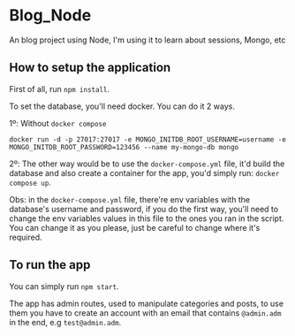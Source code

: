 # Blog_Node
An blog project using Node, I'm using it to learn about sessions, Mongo, etc
## How to setup the application
First of all, run `npm install`.

To set the database, you'll need docker. You can do it 2 ways.

1º: Without `docker compose`
```
docker run -d -p 27017:27017 -e MONGO_INITDB_ROOT_USERNAME=username -e MONGO_INITDB_ROOT_PASSWORD=123456 --name my-mongo-db mongo
```
2º: The other way would be to use the `docker-compose.yml` file, it'd build the database and also create a container for the app, you'd simply run: `docker compose up`.

Obs: in the `docker-compose.yml` file, there're env variables with the database's username and password, if you do the first way, you'll need to change the env variables values in this file to the ones you ran in the script. You can change it as you please, just be careful to change where it's required.

## To run the app
You can simply run `npm start`.

The app has admin routes, used to manipulate categories and posts, to use them you have to create an account with an email that contains `@admin.adm` in the end, e.g `test@admin.adm`.
